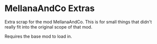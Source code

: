 # MellanaAndCo Extras

Extra scrap for the mod MellanaAndCo. This is for small things that didn't really fit into the original scope of that mod.

Requires the base mod to load in.